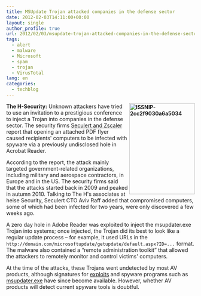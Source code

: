 ```yaml
---
title: MSUpdate Trojan attacked companies in the defense sector
date: 2012-02-03T14:11:00+00:00
layout: single
author_profile: true
url: 2012/02/03/msupdate-trojan-attacked-companies-in-the-defense-sector/
tags:
  - alert
  - malware
  - Microsoft
  - spam
  - trojan
  - VirusTotal
lang: en
categories: 
  - techblog
---
```

**[<img title="ISSNIP-2cc2f9030a6a5034" border="0" alt="ISSNIP-2cc2f9030a6a5034" align="right" src="http://lh6.ggpht.com/-9qBDYBZmsdA/Tyvj61rvRJI/AAAAAAAAEdo/Q27nI3-TZeU/ISSNIP-2cc2f9030a6a5034_thumb.png?imgmax=800" width="175" height="244" />](http://lh6.ggpht.com/-Fs3dVEQ-l8Y/TyvjLvSM_GI/AAAAAAAAEdg/RNQKL1AtxLk/s1600-h/ISSNIP-2cc2f9030a6a50342.png)The H-Security:** Unknown attackers have tried to use an invitation to a prestigious conference to inject a Trojan into companies in the defense sector. The security firms [Seculert and Zscaler](http://blog.seculert.com/2012/01/msupdater-trojan-and-conference-invite.html) report that opening an attached PDF flyer caused recipients' computers to be infected with spyware via a previously undisclosed hole in Acrobat Reader. 

According to the report, the attack mainly targeted government-related organizations, including military and aerospace contractors, in Europe and in the US. The security firms said that the attacks started back in 2009 and peaked in autumn 2010. Talking to The H's associates at heise Security, Seculert CTO Aviv Raff added that compromised computers, some of which had been infected for two years, were only discovered a few weeks ago. 

A zero day hole in Adobe Reader was exploited to inject the msupdater.exe Trojan into systems; once injected, the Trojan did its best to look like a regular update process – for example, it used URLs in the `http://domain.com/microsoftupdate/getupdate/default.aspx?ID=...` format. The malware also contained a “remote administration toolkit” that allowed the attackers to remotely monitor and control victims' computers. 

At the time of the attacks, these Trojans went undetected by most AV products, although signatures for [exploits](https://www.virustotal.com/file/daac83fc4af5c53068c4e5a29dadfdc5200e3b3fc2b491eebe0a4bc19ec9e3f2/analysis/1309613508/) and spyware programs such as [msupdater.exe](https://www.virustotal.com/file/043935374ce39637a4816d0a484d30bed1d3054bbe89625fbc22f83ef4cb3e04/analysis/1294546860/) have since become available. However, whether AV products will detect current spyware tools is doubtful.